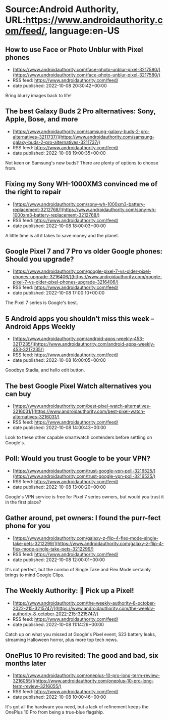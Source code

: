 # Source:Android Authority, URL:https://www.androidauthority.com/feed/, language:en-US

## How to use Face or Photo Unblur with Pixel phones
 - [https://www.androidauthority.com/face-photo-unblur-pixel-3217580/](https://www.androidauthority.com/face-photo-unblur-pixel-3217580/)
 - RSS feed: https://www.androidauthority.com/feed/
 - date published: 2022-10-08 20:30:42+00:00

Bring blurry images back to life!

## The best Galaxy Buds 2 Pro alternatives: Sony, Apple, Bose, and more
 - [https://www.androidauthority.com/samsung-galaxy-buds-2-pro-alternatives-3211737/](https://www.androidauthority.com/samsung-galaxy-buds-2-pro-alternatives-3211737/)
 - RSS feed: https://www.androidauthority.com/feed/
 - date published: 2022-10-08 19:00:35+00:00

Not keen on Samsung's new buds? There are plenty of options to choose from.

## Fixing my Sony WH-1000XM3 convinced me of the right to repair
 - [https://www.androidauthority.com/sony-wh-1000xm3-battery-replacement-3212768/](https://www.androidauthority.com/sony-wh-1000xm3-battery-replacement-3212768/)
 - RSS feed: https://www.androidauthority.com/feed/
 - date published: 2022-10-08 18:00:03+00:00

A little time is all it takes to save money and the planet.

## Google Pixel 7 and 7 Pro vs older Google phones: Should you upgrade?
 - [https://www.androidauthority.com/google-pixel-7-vs-older-pixel-phones-upgrade-3216406/](https://www.androidauthority.com/google-pixel-7-vs-older-pixel-phones-upgrade-3216406/)
 - RSS feed: https://www.androidauthority.com/feed/
 - date published: 2022-10-08 17:00:10+00:00

The Pixel 7 series is Google's best.

## 5 Android apps you shouldn’t miss this week – Android Apps Weekly
 - [https://www.androidauthority.com/android-apps-weekly-453-3217235/](https://www.androidauthority.com/android-apps-weekly-453-3217235/)
 - RSS feed: https://www.androidauthority.com/feed/
 - date published: 2022-10-08 16:00:05+00:00

Goodbye Stadia, and hello edit button.

## The best Google Pixel Watch alternatives you can buy
 - [https://www.androidauthority.com/best-pixel-watch-alternatives-3216031/](https://www.androidauthority.com/best-pixel-watch-alternatives-3216031/)
 - RSS feed: https://www.androidauthority.com/feed/
 - date published: 2022-10-08 14:00:43+00:00

Look to these other capable smartwatch contenders before settling on Google's.

## Poll: Would you trust Google to be your VPN?
 - [https://www.androidauthority.com/trust-google-vpn-poll-3216525/](https://www.androidauthority.com/trust-google-vpn-poll-3216525/)
 - RSS feed: https://www.androidauthority.com/feed/
 - date published: 2022-10-08 13:00:20+00:00

Google's VPN service is free for Pixel 7 series owners, but would you trust it in the first place?

## Gather around, pet owners: I found the purr-fect phone for you
 - [https://www.androidauthority.com/galaxy-z-flip-4-flex-mode-single-take-pets-3212299/](https://www.androidauthority.com/galaxy-z-flip-4-flex-mode-single-take-pets-3212299/)
 - RSS feed: https://www.androidauthority.com/feed/
 - date published: 2022-10-08 12:00:01+00:00

It's not perfect, but the combo of Single Take and Flex Mode certainly brings to mind Google Clips.

## The Weekly Authority: 📱 Pick up a Pixel!
 - [https://www.androidauthority.com/the-weekly-authority-8-october-2022-215-3215747/](https://www.androidauthority.com/the-weekly-authority-8-october-2022-215-3215747/)
 - RSS feed: https://www.androidauthority.com/feed/
 - date published: 2022-10-08 11:14:29+00:00

Catch up on what you missed at Google's Pixel event, S23 battery leaks, streaming Halloween horror, plus more top tech news.

## OnePlus 10 Pro revisited: The good and bad, six months later
 - [https://www.androidauthority.com/oneplus-10-pro-long-term-review-3216055/](https://www.androidauthority.com/oneplus-10-pro-long-term-review-3216055/)
 - RSS feed: https://www.androidauthority.com/feed/
 - date published: 2022-10-08 10:00:46+00:00

It's got all the hardware you need, but a lack of refinement keeps the OnePlus 10 Pro from being a true-blue flagship.

